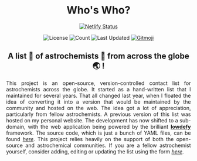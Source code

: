 <div align="center">

# Who's Who?

[![Netlify Status][deploy-status]][deploys]

![License][license]
![Count][count]
![Last Updated][updated]
[![Gitmoji][gitmoji-badge]][gitmoji]

## A list 📝 of astrochemists 🧪 from across the globe 🌏 !

</div>

<div align="justify">

This project is an open-source, version-controlled contact list for astrochemists across the globe. It started as a hand-written list that I maintained for several years. That all changed last year, when I floated the idea of converting it into a version that would be maintained by the community and hosted on the web. The idea got a lot of appreciation, particularly from fellow astrochemists. A previous version of this list was hosted on my personal website. The development has now shifted to a sub-domain, with the web application being powered by the brilliant [**lowdefy**][lowdefy] framework. The source code, which is just a bunch of YAML files, can be found [*here*][repo]. This project relies heavily on the support of both the open-source and astrochemical communities. If you are a fellow astrochemist yourself, consider adding, editing or updating the list using the form [*here*][edits].

</div>

[me]: https://astrogewgaw.com
[gitmoji]: https://gitmoji.dev
[lowdefy]: https://lowdefy.com
[whoswho]: https://whoswho.astrogewgaw.com
[edits]: https://whoswho.astrogewgaw.com/edit
[repo]: https://github.com/astrogewgaw/whoswho
[deploys]: https://app.netlify.com/sites/whoswho/deploys
[license]: https://img.shields.io/badge/License-MIT-green.svg?style=for-the-badge
[count]: https://img.shields.io/badge/Astrochemists-364-blueviolet?style=for-the-badge
[gitmoji-badge]: https://img.shields.io/badge/gitmoji-%20😜%20😍-FFDD67.svg?style=for-the-badge
[deploy-status]: https://api.netlify.com/api/v1/badges/ebd6006f-31b2-4fb4-bde0-b358aee83986/deploy-status
[updated]: https://img.shields.io/badge/Last%20Updated-Monday%2026%20July,%202021%2006:41:11%20pm%20UTC-purple?style=for-the-badge